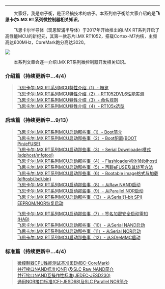 ----
　　大家好，我是痞子衡，是正经搞技术的痞子。本系列痞子衡给大家介绍的是**飞思卡尔i.MX RT系列微控制器相关知识**。  

　　飞思卡尔半导体（现恩智浦半导体）于2017年开始推出的i.MX RT系列开启了高性能MCU的新纪元，其第一款芯片i.MX RT1052，搭载Cortex-M7内核，主频高达600MHz，CoreMark跑分高达3020。  

<img src="http://odox9r8vg.bkt.clouddn.com/image/cnblogs/i.MXRT_overview.PNG" style="zoom:100%" />

　　本系列文章会逐一介绍i.MX RT系列微控制器开发相关知识。  

### 介绍篇（持续更新中...4/4）
> [飞思卡尔i.MX RT系列MCU特性介绍（1）- 概览](http://www.cnblogs.com/henjay724/p/8556171.html)  
> [飞思卡尔i.MX RT系列MCU特性介绍（2）- RT1052DVL6性能实测](http://www.cnblogs.com/henjay724/p/8727199.html)  
> [飞思卡尔i.MX RT系列MCU特性介绍（3）- 命名规则](https://www.cnblogs.com/henjay724/p/9073569.html)  
> [飞思卡尔i.MX RT系列MCU特性介绍（4）- RT105x选型](https://www.cnblogs.com/henjay724/p/9073887.html)  

### 启动篇（持续更新中...9/13）
> [飞思卡尔i.MX RT系列MCU启动那些事（1）- Boot简介](http://www.cnblogs.com/henjay724/p/9031655.html)  
> [飞思卡尔i.MX RT系列MCU启动那些事（2）- Boot配置(BOOT Pin/eFUSE)](http://www.cnblogs.com/henjay724/p/9034563.html)  
> [飞思卡尔i.MX RT系列MCU启动那些事（3）- Serial Downloader模式(sdphost/mfgtool)](https://www.cnblogs.com/henjay724/p/9096222.html)  
> [飞思卡尔i.MX RT系列MCU启动那些事（4）- Flashloader初体验(blhost)](https://www.cnblogs.com/henjay724/p/9098577.html)  
> [飞思卡尔i.MX RT系列MCU启动那些事（5）- 再聊eFUSE及其烧写方法](https://www.cnblogs.com/henjay724/p/9108176.html)  
> [飞思卡尔i.MX RT系列MCU启动那些事（6）- Bootable image格式与加载(elftosb/.bd/.bin)](https://www.cnblogs.com/henjay724/p/9125869.html)  
> [飞思卡尔i.MX RT系列MCU启动那些事（8）- 从Raw NAND启动](https://www.cnblogs.com/henjay724/p/9173425.html)  
> [飞思卡尔i.MX RT系列MCU启动那些事（9）- 从Parallel NOR启动](https://www.cnblogs.com/henjay724/p/9188252.html)  
> [飞思卡尔i.MX RT系列MCU启动那些事（13）- 从Serial(1-bit SPI) EEPROM/NOR恢复启动](https://www.cnblogs.com/henjay724/p/9286385.html)  

> [飞思卡尔i.MX RT系列MCU启动那些事（7）- 签名加密安全启动需知(HAB)]()  
> [飞思卡尔i.MX RT系列MCU启动那些事（10）- 从Serial NAND启动]()  
> [飞思卡尔i.MX RT系列MCU启动那些事（11）- 从Serial NOR启动]()  
> [飞思卡尔i.MX RT系列MCU启动那些事（12）- 从SD/eMMC启动]()  

### 标准篇（持续更新中...4/4）
> [微控制器CPU性能测试基准(EEMBC-CoreMark)](https://www.cnblogs.com/henjay724/p/8729364.html)  
> [并行接口NAND标准(ONFI)及SLC Raw NAND简介](https://www.cnblogs.com/henjay724/p/9152535.html)  
> [并行接口NAND互操作性标准(JEDEC-JESD230)](https://www.cnblogs.com/henjay724/p/9221808.html)  
> [通用NOR接口标准(CFI-JESD68)及SLC Parallel NOR简介](https://www.cnblogs.com/henjay724/p/9251620.html)  
